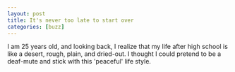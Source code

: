 ```yaml
---
layout: post
title: It's never too late to start over
categories: [buzz]
---
```


I am 25 years old, and looking back, I realize that my life after high school is like a desert, rough, plain, and dried-out. I thought I could pretend to be a deaf-mute and stick with this 'peaceful' life style. 

